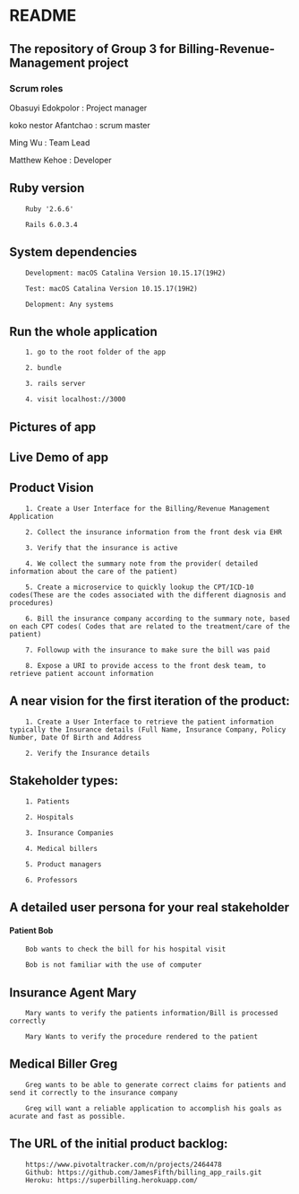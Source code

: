 # README

## The repository of Group 3 for Billing-Revenue-Management project

### Scrum roles

Obasuyi Edokpolor : Project manager

koko nestor Afantchao : scrum master

Ming Wu : Team Lead

Matthew Kehoe : Developer

## Ruby version

        Ruby '2.6.6'

        Rails 6.0.3.4

## System dependencies

        Development: macOS Catalina Version 10.15.17(19H2)

        Test: macOS Catalina Version 10.15.17(19H2)

        Delopment: Any systems

## Run the whole application

        1. go to the root folder of the app

        2. bundle

        3. rails server

        4. visit localhost://3000

## Pictures of app

## Live Demo of app

## Product Vision

        1. Create a User Interface for the Billing/Revenue Management Application

        2. Collect the insurance information from the front desk via EHR

        3. Verify that the insurance is active

        4. We collect the summary note from the provider( detailed information about the care of the patient)

        5. Create a microservice to quickly lookup the CPT/ICD-10 codes(These are the codes associated with the different diagnosis and procedures)

        6. Bill the insurance company according to the summary note, based on each CPT codes( Codes that are related to the treatment/care of the patient)

        7. Followup with the insurance to make sure the bill was paid

        8. Expose a URI to provide access to the front desk team, to retrieve patient account information

## A near vision for the first iteration of the product:

        1. Create a User Interface to retrieve the patient information typically the Insurance details (Full Name, Insurance Company, Policy Number, Date Of Birth and Address

        2. Verify the Insurance details

## Stakeholder types:

        1. Patients

        2. Hospitals 

        3. Insurance Companies

        4. Medical billers

        5. Product managers 

        6. Professors

## A detailed user persona for your real stakeholder

#### Patient Bob

        Bob wants to check the bill for his hospital visit

        Bob is not familiar with the use of computer

## Insurance Agent Mary

        Mary wants to verify the patients information/Bill is processed correctly

        Mary Wants to verify the procedure rendered to the patient

## Medical Biller Greg

        Greg wants to be able to generate correct claims for patients and send it correctly to the insurance company

        Greg will want a reliable application to accomplish his goals as acurate and fast as possible.

## The URL of the initial product backlog:
        https://www.pivotaltracker.com/n/projects/2464478
        Github: https://github.com/JamesFifth/billing_app_rails.git
        Heroku: https://superbilling.herokuapp.com/

